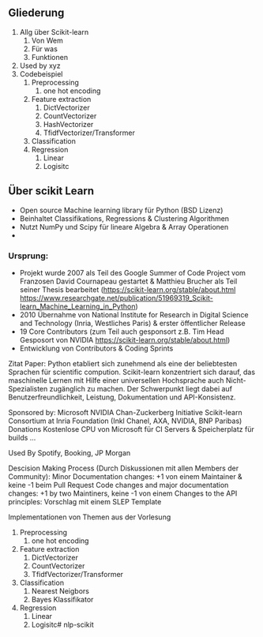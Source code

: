 ## Gliederung

1. Allg über Scikit-learn
   1. Von Wem 
   2. Für was
   3. Funktionen
2. Used by xyz
3. Codebeispiel
   1. Preprocessing
      1. one hot encoding
   2. Feature extraction
      1. DictVectorizer
      2. CountVectorizer
      3. HashVectorizer
      4. TfidfVectorizer/Transformer
   3. Classification
   4. Regression
      1. Linear
      2. Logisitc


## Über scikit Learn

- Open source Machine learning library für Python (BSD Lizenz)
- Beinhaltet Classifikations, Regressions & Clustering Algorithmen
- Nutzt NumPy und Scipy für lineare Algebra & Array Operationen
- 
### Ursprung:
- Projekt wurde 2007 als Teil des Google Summer of Code Project vom Franzosen David Cournapeau gestartet & Matthieu Brucher als Teil seiner Thesis bearbeitet (https://scikit-learn.org/stable/about.html https://www.researchgate.net/publication/51969319_Scikit-learn_Machine_Learning_in_Python)
- 2010 Übernahme von National Institute for Research in Digital Science and Technology (Inria, Westliches Paris) & erster öffentlicher Release 
- 19 Core Contributors (zum Teil auch gesponsort z.B. Tim Head Gesposort von NVIDIA https://scikit-learn.org/stable/about.html)
- Entwicklung von Contributors & Coding Sprints

Zitat Paper: 
Python etabliert sich zunehmend als eine der beliebtesten Sprachen für scientific compution.
Scikit-learn konzentriert sich darauf, das maschinelle Lernen mit Hilfe einer universellen Hochsprache auch Nicht-Spezialisten zugänglich zu machen. Der Schwerpunkt liegt dabei auf Benutzerfreundlichkeit, Leistung, Dokumentation und API-Konsistenz.

Sponsored by:
Microsoft
NVIDIA
Chan-Zuckerberg Initiative
Scikit-learn Consortium at Inria Foundation (Inkl Chanel, AXA, NVIDIA, BNP Paribas)
Donations
Kostenlose CPU von Microsoft für CI Servers & Speicherplatz für builds 
...

Used By Spotify, Booking, JP Morgan

Descision Making Process (Durch Diskussionen mit allen Members der Community):
Minor Documentation changes:  +1 von einem Maintainer & keine -1 beim Pull Request
Code changes and major documentation changes: +1 by two Maintiners, keine -1 von einem
Changes to the API principles: Vorschlag mit einem SLEP Template

Implementationen von Themen aus der Vorlesung
1. Preprocessing
   1. one hot encoding
2. Feature extraction
   1. DictVectorizer
   2. CountVectorizer
   4. TfidfVectorizer/Transformer
3. Classification
   1. Nearest Neigbors
   2. Bayes Klassifikator
4. Regression
   1. Linear
   2. Logisitc# nlp-scikit
